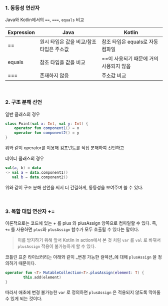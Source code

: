 ### 1. 동등성 연산자
Java와 Kotlin에서의 `==`, `===`, `equals` 비교 

| Expression | Java | Kotlin |
| --- | --- | --- |
| == | 원시 타입은 값을 비교/참조 타입은 주소값 | 참조 타입은 equals로 자동 컴파일 |
| equals | 참조 타입을 값을 비교 | ==이 사용되기 때문에 거의 사용되지 않음 |
| === | 존재하지 않음 | 주소값 비교 |
<br>

### 2. 구조 분해 선언
일반 클래스의 경우
```kotlin
class Point(val x: Int, val y: Int) {
    operator fun component1() = x
    operator fun component2() = y
}
```
위와 같이 operator를 이용해 컴포넌트를 직접 분해하여 선언하고
<br>

데이터 클래스의 경우
```kotlin
val(a, b) = data 
-> val a = data.component1()
   val b = data.component2()
```
위와 같이 구조 분해 선언을 써서 더 간결하게, 동등성을 보여주며 쓸 수 있다.

<br>

### 3. 복합 대입 연산자 +=
이론적으로는 코드에 있는 + 를 plus 와 plusAssign 양쪽으로 컴파일할 수 있다. 즉, `+=` 를 사용하면 `plus`와 `plusAssign` 함수가 모두 호출될 수 있다는 말이다.

> 이를 방지하기 위해 앞서 Kotlin in action에서 본 것 처럼 `var` 를 `val` 로 바꿔서 `plusAssign` 적용이 불가능하게 할 수 있다.

코틀린 표준 라이브러리는 아래와 같이 _변경 가능한 컬렉션_에 대해 `plusAssign` 을 정의하기 때문이다.

```kotlin
operator fun <T> MutableCollection<T>.plusAssign(element: T) {
		this.add(element)
}
```

따라서 애초에 변경 불가능한 `var` 로 정의하면 `plusAssign` 은 적용되지 않도록 막아둘 수 있게 되는 것이다.
